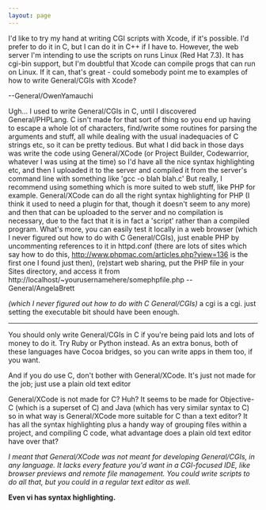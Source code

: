 ```yaml
---
layout: page
---
```




I'd like to try my hand at writing CGI scripts with Xcode, if it's possible. I'd prefer to do it in C, but I can do it in C++ if I have to. However, the web server I'm intending to use the scripts on runs Linux (Red Hat 7.3). It has cgi-bin support, but I'm doubtful that Xcode can compile progs that can run on Linux. If it can, that's great - could somebody point me to examples of how to write General/CGIs with Xcode?

--General/OwenYamauchi

Ugh... I used to write General/CGIs in C, until I discovered General/PHPLang. C isn't made for that sort of thing so you end up having to escape a whole lot of characters, find/write some routines for parsing the arguments and stuff, all while dealing with the usual inadequacies of C strings etc, so it can be pretty tedious. But what I did back in those days was write the code using General/XCode (or Project Builder, Codewarrior, whatever I was using at the time) so I'd have all the nice syntax highlighting etc, and then I uploaded it to the server and compiled it from the server's command line with something like 'gcc -o blah blah.c' But really, I recommend using something which is more suited to web stuff, like PHP for example. General/XCode can do all the right syntax highlighting for PHP (I think it used to need a plugin for that, though it doesn't seem to any more) and then that can be uploaded to the server and no compilation is necessary, due to the fact that it is in fact a 'script' rather than a compiled program. What's more, you can easily test it locally in a web browser (which I never figured out how to do with C General/CGIs), just enable PHP by uncommenting references to it in httpd.conf (there are lots of sites which say how to do this, http://www.phpmac.com/articles.php?view=136 is the first one I found just then), (re)start web sharing, put the PHP file in your Sites directory, and access it from http://localhost/~yourusernamehere/somephpfile.php --General/AngelaBrett

*(which I never figured out how to do with C General/CGIs)*  a cgi is a cgi. just setting the executable bit should have been enough.

----

You should only write General/CGIs in C if you're being paid lots and lots of money to do it. Try Ruby or Python instead. As an extra bonus, both of these languages have Cocoa bridges, so you can write apps in them too, if you want.

And if you do use C, don't bother with General/XCode. It's just not made for the job; just use a plain old text editor

General/XCode is not made for C? Huh? It seems to be made for Objective-C (which is a superset of C) and Java (which has very similar syntax to C) so in what way is General/XCode more suitable for C than a text editor? It has all the syntax highlighting plus a handy way of grouping files within a project, and compiling C code, what advantage does a plain old text editor have over that?

*I meant that General/XCode was not meant for developing General/CGIs, in any language. It lacks every feature you'd want in a CGI-focused IDE, like browser previews and remote file management. You could write scripts to do all that, but you could in a regular text editor as well.*

**Even vi has syntax highlighting.**